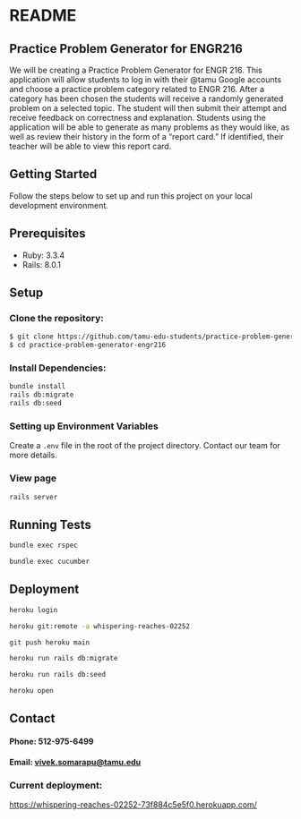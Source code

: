 # README

## Practice Problem Generator for ENGR216
We will be creating a Practice Problem Generator for ENGR 216. This application will allow students to log in with their @tamu Google accounts and choose a practice problem category related to ENGR 216. After a category has been chosen the students will receive a randomly generated problem on a selected topic. The student will then submit their attempt and receive feedback on correctness and explanation. Students using the application will be able to generate as many problems as they would like, as well as review their history in the form of a “report card.” If identified, their teacher will be able to view this report card. 
## Getting Started
Follow the steps below to set up and run this project on your local development environment.

## Prerequisites
- Ruby: 3.3.4 
- Rails: 8.0.1

## Setup
### Clone the repository:

```bash
$ git clone https://github.com/tamu-edu-students/practice-problem-generator-engr216.git
$ cd practice-problem-generator-engr216
```
### Install Dependencies:
```bash
bundle install
rails db:migrate
rails db:seed
```
### Setting up Environment Variables
Create a `.env` file in the root of the project directory. Contact our team for more details.

### View page
```bash
rails server
```

## Running Tests
```bash
bundle exec rspec
```
```bash
bundle exec cucumber
```

## Deployment

```bash
heroku login
```
```bash
heroku git:remote -a whispering-reaches-02252
```
```bash
git push heroku main
```
```bash
heroku run rails db:migrate
```
```bash
heroku run rails db:seed
```
```bash
heroku open
```

## Contact
#### Phone: 512-975-6499
#### Email: vivek.somarapu@tamu.edu

### Current deployment: 
https://whispering-reaches-02252-73f884c5e5f0.herokuapp.com/
